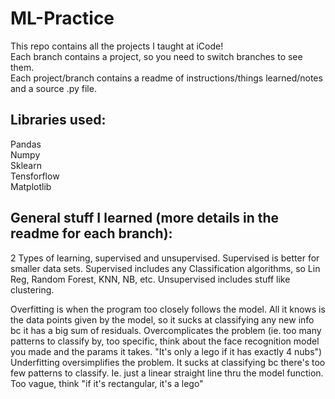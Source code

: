 # ML-Practice
This repo contains all the projects I taught at iCode!\
Each branch contains a project, so you need to switch branches to see them.\
Each project/branch contains a readme of instructions/things learned/notes and a source .py file.



## Libraries used:
Pandas\
Numpy\
Sklearn\
Tensforflow\
Matplotlib

## General stuff I learned (more details in the readme for each branch):
2 Types of learning, supervised and unsupervised. Supervised is better for smaller data sets. Supervised includes any Classification algorithms, so Lin Reg, Random Forest, KNN, NB, etc. Unsupervised includes stuff like clustering. 

Overfitting is when the program too closely follows the model. All it knows is the data points given by the model, so it sucks at classifying any new info bc it has a big sum of residuals. Overcomplicates the problem (ie. too many patterns to classify by, too specific, think about the face recognition model you made and the params it takes. "It's only a lego if it has exactly 4 nubs")
Underfitting oversimplifies the problem. It sucks at classifying bc there's too few patterns to classify. Ie. just a linear straight line thru the model function. Too vague, think "if it's rectangular, it's a lego"





